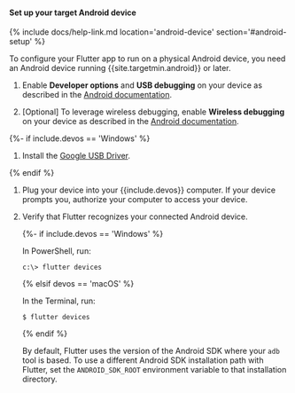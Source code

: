 #### Set up your target Android device

{% include docs/help-link.md location='android-device' section='#android-setup' %}

To configure your Flutter app to run on a physical Android device,
you need an Android device running {{site.targetmin.android}} or later.

1. Enable **Developer options** and **USB debugging** on your device
   as described in the
   [Android documentation]({{site.android-dev}}/studio/debug/dev-options).

1. [Optional] To leverage wireless debugging,
   enable **Wireless debugging** on your device as described in the
   [Android documentation]({{site.android-dev}}/studio/run/device#wireless).

{%- if include.devos == 'Windows' %}

1. Install the [Google USB Driver]({{site.android-dev}}/studio/run/win-usb).

{% endif %}

1. Plug your device into your {{include.devos}} computer.
   If your device prompts you, authorize your computer to access your device.

1. Verify that Flutter recognizes your connected Android device.

   {%- if include.devos == 'Windows' %}

   In PowerShell, run:

   ```console
   c:\> flutter devices
   ```

   {% elsif devos == 'macOS' %}

   In the Terminal, run:

   ```console
   $ flutter devices
   ```

   {% endif %}

   By default, Flutter uses the version of the Android
   SDK where your `adb` tool is based.
   To use a different Android SDK installation path with Flutter,
   set the `ANDROID_SDK_ROOT` environment variable
   to that installation directory.
